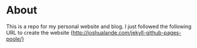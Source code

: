 # About

This is a repo for my personal website and blog.
I just followed the following URL to create the website {http://joshualande.com/jekyll-github-pages-poole/}
